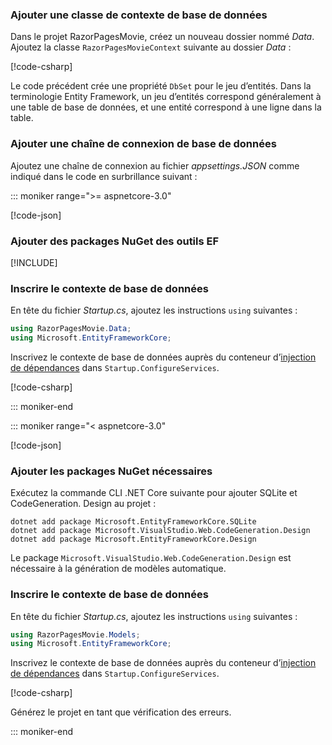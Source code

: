 <a name="dc"></a>

### <a name="add-a-database-context-class"></a>Ajouter une classe de contexte de base de données

Dans le projet RazorPagesMovie, créez un nouveau dossier nommé *Data*. Ajoutez la classe `RazorPagesMovieContext` suivante au dossier *Data* :

[!code-csharp[](~/tutorials/razor-pages/razor-pages-start/sample/RazorPagesMovie22/Data/RazorPagesMovieContext.cs)]

Le code précédent crée une propriété `DbSet` pour le jeu d’entités. Dans la terminologie Entity Framework, un jeu d’entités correspond généralement à une table de base de données, et une entité correspond à une ligne dans la table.

<a name="cs"></a>

### <a name="add-a-database-connection-string"></a>Ajouter une chaîne de connexion de base de données

Ajoutez une chaîne de connexion au fichier *appsettings.JSON* comme indiqué dans le code en surbrillance suivant :

::: moniker range=">= aspnetcore-3.0"

[!code-json[](~/tutorials/razor-pages/razor-pages-start/sample/RazorPagesMovie30/appsettings_SQLite.json?highlight=10-12)]

### <a name="add-nuget-packages-and-ef-tools"></a>Ajouter des packages NuGet des outils EF

[!INCLUDE[](~/includes/add-EF-NuGet-SQLite-CLI.md)]

<a name="reg"></a>

### <a name="register-the-database-context"></a>Inscrire le contexte de base de données

En tête du fichier *Startup.cs*, ajoutez les instructions `using` suivantes :

```csharp
using RazorPagesMovie.Data;
using Microsoft.EntityFrameworkCore;
```

Inscrivez le contexte de base de données auprès du conteneur d’[injection de dépendances](xref:fundamentals/dependency-injection) dans `Startup.ConfigureServices`.

[!code-csharp[](~/tutorials/razor-pages/razor-pages-start/sample/RazorPagesMovie30/Startup.cs?name=snippet_UseSqlite&highlight=11-12)]

::: moniker-end

::: moniker range="< aspnetcore-3.0"

[!code-json[](~/tutorials/razor-pages/razor-pages-start/sample/RazorPagesMovie/appsettings_SQLite.json?highlight=8-9)]

### <a name="add-required-nuget-packages"></a>Ajouter les packages NuGet nécessaires

Exécutez la commande CLI .NET Core suivante pour ajouter SQLite et CodeGeneration. Design au projet :

```dotnetcli
dotnet add package Microsoft.EntityFrameworkCore.SQLite
dotnet add package Microsoft.VisualStudio.Web.CodeGeneration.Design
dotnet add package Microsoft.EntityFrameworkCore.Design
```

Le package `Microsoft.VisualStudio.Web.CodeGeneration.Design` est nécessaire à la génération de modèles automatique.

<a name="reg"></a>

### <a name="register-the-database-context"></a>Inscrire le contexte de base de données

En tête du fichier *Startup.cs*, ajoutez les instructions `using` suivantes :

```csharp
using RazorPagesMovie.Models;
using Microsoft.EntityFrameworkCore;
```

Inscrivez le contexte de base de données auprès du conteneur d’[injection de dépendances](xref:fundamentals/dependency-injection) dans `Startup.ConfigureServices`.

[!code-csharp[](~/tutorials/razor-pages/razor-pages-start/sample/RazorPagesMovie22/Startup.cs?name=snippet_UseSqlite&highlight=11-12)]

Générez le projet en tant que vérification des erreurs.

::: moniker-end
